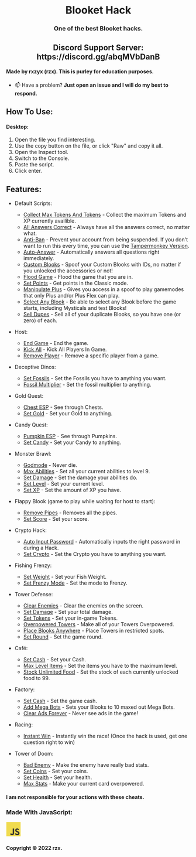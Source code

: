 <h1 align="center">Blooket Hack</h1>
<h3 align="center">One of the best Blooket hacks.</h3>
<h2 align="center">Discord Support Server: https://discord.gg/abqMVbDanB</h2>

#### Made by rxzyx (rzx). This is purley for education purposes.
- 📫 Have a problem? **Just open an issue and I will do my best to respond.**

## How To Use:
#### Desktop: 
1. Open the file you find interesting.
2. Use the copy button on the file, or click "Raw" and copy it all.
3. Open the Inspect tool.
4. Switch to the Console.
5. Paste the script.
6. Click enter.

## Features:
- Default Scripts:
    - <a href="https://github.com/rxzyx/Blooket-Hacks/blob/main/Default%20Scripts/Collect%20Max%20Tokens%20And%20XP.js">Collect Max Tokens And Tokens</a> - Collect the maximum Tokens and XP currently availible.
    - <a href="https://github.com/rxzyx/Blooket-Hacks/blob/main/Default%20Scripts/All%20Answers%20Correct.js">All Answers Correct</a> - Always have all the answers correct, no matter what.
    - <a href="https://github.com/rxzyx/Blooket-Hacks/blob/main/Default%20Scripts/Anti-Ban.js">Anti-Ban</a> - Prevent your account from being suspended. If you don't want to run this every time, you can use the <a href="https://github.com/rxzyx/Blooket-Hacks/blob/main/Default%20Scripts/Tampermonkey/Anti-Ban.js">Tampermonkey Version</a>.
    - <a href="https://github.com/rxzyx/Blooket-Hacks/blob/main/Default%20Scripts/Auto-Answer.js">Auto-Answer</a> - Automatically answers all questions right immediately.
    - <a href="https://github.com/rxzyx/Blooket-Hacks/blob/main/Default%20Scripts/Custom%20Blooks.js">Custom Blooks</a> - Spoof your Custom Blooks with IDs, no matter if you unlocked the accessories or not!
    - <a href="https://github.com/rxzyx/Blooket-Hacks/blob/main/Default%20Scripts/Flood%20Game.js">Flood Game</a> - Flood the game that you are in.
    - <a href="https://github.com/rxzyx/Blooket-Hacks/blob/main/Default%20Scripts/Set%20Points.js">Set Points</a> - Get points in the Classic mode.
    - <a href="https://github.com/rxzyx/Blooket-Hacks/blob/main/Default%20Scripts/Manipulate%20Plus.js">Manipulate Plus</a> - Gives you access in a spoof to play gamemodes that only Plus and/or Plus Flex can play.
    - <a href="https://github.com/rxzyx/Blooket-Hacks/blob/main/Default%20Scripts/Select%20Any%20Blook.js">Select Any Blook</a> - Be able to select any Blook before the game starts, including Mysticals and test Blooks!
    - <a href="https://github.com/rxzyx/Blooket-Hacks/blob/main/Default%20Scripts/Sell%20Dupes.js">Sell Dupes</a> - Sell all of your duplicate Blooks, so you have one (or zero) of each.


- Host:
    - <a href="https://github.com/rxzyx/Blooket-Hacks/blob/main/Default%20Scripts/Host/End%20Game.js">End Game</a> - End the game.
    - <a href="https://github.com/rxzyx/Blooket-Hacks/blob/main/Default%20Scripts/Host/Kick%20All.js">Kick All</a> - Kick All Players In Game.
    - <a href="https://github.com/rxzyx/Blooket-Hacks/blob/main/Default%20Scripts/Host/Remove%20Player.js">Remove Player</a> - Remove a specific player from a game.


- Deceptive Dinos:
    - <a href="https://github.com/rxzyx/Blooket-Hacks/blob/main/Deceptive%20Dinos/Set%20Fossils.js">Set Fossils</a> - Set the Fossils you have to anything you want.
    - <a href="https://github.com/rxzyx/Blooket-Hacks/blob/main/Deceptive%20Dinos/Fossil%20Multiplier.js">Fossil Multiplier</a> - Set the fossil multiplier to anything.


- Gold Quest:
    - <a href="https://github.com/rxzyx/Blooket-Hacks/blob/main/Gold%20Quest/Chest%20ESP.js">Chest ESP</a> - See through Chests.
    - <a href="https://github.com/rxzyx/Blooket-Hacks/blob/main/Gold%20Quest/Set%20Gold.js">Set Gold</a> - Set your Gold to anything.


- Candy Quest:
    - <a href="https://github.com/rxzyx/Blooket-Hacks/blob/main/Candy%20Quest/Pumpkin%20ESP.js">Pumpkin ESP</a> - See through Pumpkins.
    - <a href="https://github.com/rxzyx/Blooket-Hacks/blob/main/Candy%20Quest/Set%20Candy.js">Set Candy</a> - Set your Candy to anything.


- Monster Brawl:
    - <a href="https://github.com/rxzyx/Blooket-Hacks/blob/main/Monster%20Brawl/Godmode.js">Godmode</a> - Never die.
    - <a href="https://github.com/rxzyx/Blooket-Hacks/blob/main/Monster%20Brawl/Max%Abilities.js">Max Abilities</a> - Set all your current abilities to level 9.
    - <a href="https://github.com/rxzyx/Blooket-Hacks/blob/main/Monster%20Brawl/Set%20Damage.js">Set Damage</a> - Set the damage your abilities do.
    - <a href="https://github.com/rxzyx/Blooket-Hacks/blob/main/Monster%20Brawl/Set%20Level.js">Set Level</a> - Set your current level.
    - <a href="https://github.com/rxzyx/Blooket-Hacks/blob/main/Monster%20Brawl/Set%20XP.js">Set XP</a> - Set the amount of XP you have.


- Flappy Blook (game to play while waiting for host to start):
    - <a href="https://github.com/rxzyx/Blooket-Hacks/blob/main/Flappy%20Blook/Remove%20Pipes.js">Remove Pipes</a> - Removes all the pipes.
    - <a href="https://github.com/rxzyx/Blooket-Hacks/blob/main/Flappy%20Blook/Set%20Score.js">Set Score</a> - Set your score.


- Crypto Hack:
    - <a href="https://github.com/rxzyx/Blooket-Hacks/blob/main/Crypto%20Hack/Auto%20Input%20Password.js">Auto Input Password</a> - Automatically inputs the right password in during a Hack.
    - <a href="https://github.com/rxzyx/Blooket-Hacks/blob/main/Crypto%20Hack/Set%20Crypto.js">Set Crypto</a> - Set the Crypto you have to anything you want.


- Fishing Frenzy:
    - <a href="https://github.com/rxzyx/Blooket-Hacks/blob/main/Fishing%20Frenzy/Set%20Weight.js">Set Weight</a> - Set your Fish Weight.
    - <a href="https://github.com/rxzyx/Blooket-Hacks/blob/main/Fishing%20Frenzy/Set%20Frenzy%20Mode.js">Set Frenzy Mode</a> - Set the mode to Frenzy.


- Tower Defense:
    - <a href="https://github.com/rxzyx/Blooket-Hacks/blob/main/Tower%20Defense/Clear%20Enemies.js">Clear Enemies</a> - Clear the enemies on the screen.
    - <a href="https://github.com/rxzyx/Blooket-Hacks/blob/main/Tower%20Defense/Set%20Damage.js">Set Damage</a> - Set your total damage.
    - <a href="https://github.com/rxzyx/Blooket-Hacks/blob/main/Tower%20Defense/Set%20Tokens.js">Set Tokens</a> - Set your in-game Tokens.
    - <a href="https://github.com/rxzyx/Blooket-Hacks/blob/main/Tower%20Defense/Overpowered%20Towers.js">Overpowered Towers</a> - Make all of your Towers Overpowered.
    - <a href="https://github.com/rxzyx/Blooket-Hacks/blob/main/Tower%20Defense/Place%20Blooks%20Anywhere.js">Place Blooks Anywhere</a> - Place Towers in restricted spots.
    - <a href="https://github.com/rxzyx/Blooket-Hacks/blob/main/Tower%20Defense/Set%20Round.js">Set Round</a> - Set the game round.


- Café:
    - <a href="https://github.com/rxzyx/Blooket-Hacks/blob/main/Cafe/Set%20Cash.js">Set Cash</a> - Set your Cash.
    - <a href="https://github.com/rxzyx/Blooket-Hacks/blob/main/Cafe/Max%20Level%20Items.js">Max Level Items</a> - Set the items you have to the maximum level.
    - <a href="https://github.com/rxzyx/Blooket-Hacks/blob/main/Cafe/Stock%20Unlimited%20Food.js">Stock Unlimited Food</a> - Set the stock of each currently unlocked food to 99.


- Factory:
    - <a href="https://github.com/rxzyx/Blooket-Hacks/blob/main/Factory/Set%20Cash.js">Set Cash</a> - Set the game cash.
    - <a href="https://github.com/rxzyx/Blooket-Hacks/blob/main/Factory/Add%20Mega%20Bots.js">Add Mega Bots</a> - Sets your Blooks to 10 maxed out Mega Bots.
    - <a href="https://github.com/rxzyx/Blooket-Hacks/blob/main/Factory/Clear%20Ads%20Forever.js">Clear Ads Forever</a> - Never see ads in the game!


- Racing:
    - <a href="https://github.com/rxzyx/Blooket-Hacks/blob/main/Racing/Instant%20Win.js">Instant Win</a> - Instantly win the race! (Once the hack is used, get one question right to win)


- Tower of Doom:
    - <a href="https://github.com/rxzyx/Blooket-Hacks/blob/main/Tower%20Of%20Doom/Bad%20Enemy.js">Bad Enemy</a> - Make the enemy have really bad stats.
    - <a href="https://github.com/rxzyx/Blooket-Hacks/blob/main/Tower%20Of%20Doom/Set%20Coins.js">Set Coins</a> - Set your coins.
    - <a href="https://github.com/rxzyx/Blooket-Hacks/blob/main/Tower%20Of%20Doom/Set%20Health.js">Set Health</a> - Set your health.
    - <a href="https://github.com/rxzyx/Blooket-Hacks/blob/main/Tower%20Of%20Doom/Max%20Stats.js">Max Stats</a> - Make your current card overpowered.


#### I am not responsible for your actions with these cheats.

<h3 align="left">Made With JavaScript:</h3>
<p align="left"> <a href="https://developer.mozilla.org/en-US/docs/Web/JavaScript" target="_blank" rel="noreferrer"> <img src="https://raw.githubusercontent.com/devicons/devicon/master/icons/javascript/javascript-original.svg" alt="javascript" width="40" height="40"/> </a> </p>

#### Copyright &copy; 2022 rzx.
